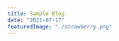 ```yaml
---
title: Sample Blog
date: "2021-07-17"
featuredImage: "./strawberry.png"
---
```


<LoremIpsum
p={4}
avgWordsPerSentence={10}
avgSentencesPerParagraph={10}
startWithLoremIpsum={false}
/>
